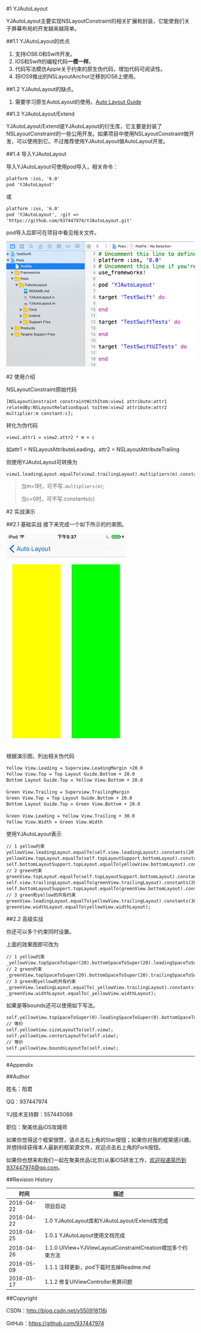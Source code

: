 #1 YJAutoLayout

YJAutoLayout主要实现NSLayoutConstraint的相关扩展和封装，它能使我们关于屏幕布局的开发越来越简单。

##1.1 YJAutoLayout的优点

1. 支持iOS6.0和Swift开发。 
2. IOS和Swift的编程代码**一模一样**。
3. 代码写法模仿Apple关于约束的原生伪代码，增加代码可阅读性。
4. 将IOS9推出的NSLayoutAnchor迁移到IOS6上使用。

##1.2 YJAutoLayout的缺点。

1. 需要学习原生AutoLayout的使用。[Auto Layout Guide](https://developer.apple.com/library/ios/documentation/UserExperience/Conceptual/AutolayoutPG/index.html)

##1.3 YJAutoLayout/Extend

YJAutoLayout/Extend是YJAutoLayout的衍生库，它主要是封装了NSLayoutConstraint的一些公用开发。如果项目中使用NSLayoutConstraint做开发，可以使用到它。不过推荐使用YJAutoLayout做AutoLayout开发。


##1.4 导入YJAutoLayout

导入YJAutoLayout可使用pod导入，相关命令：

```pod
platform :ios, '6.0'
pod 'YJAutoLayout'
```

或

```pod
platform :ios, '6.0'
pod 'YJAutoLayout', :git => 'https://github.com/937447974/YJAutoLayout.git'
```

pod导入后即可在项目中看见相关文件。

![](https://raw.githubusercontent.com/937447974/Blog/master/Resources/2016042501.png)

#2 使用介绍

NSLayoutConstraint原始代码

```objc
[NSLayoutConstraint constraintWithItem:view1 attribute:attr1 relatedBy:NSLayoutRelationEqual toItem:view2 attribute:attr2 multiplier:m constant:c];
```

转化为伪代码

```
view1.attr1 = view2.attr2 * m + c
```

如attr1 = NSLayoutAttributeLeading，attr2 = NSLayoutAttributeTrailing

则使用YJAutoLayout可转换为

```objc
view1.leadingLayout.equalTo(view2.trailingLayout).multipliers(m).constants(c)
```

> 当m=1时，可不写`.multipliers(m)`;
> 
> 当c=0时，可不写.constants(c)

#2 实战演示 

##2.1 基础实战
接下来完成一个如下所示的约束图。

![](https://raw.githubusercontent.com/937447974/Blog/master/Resources/2015121806.jpg)

根据演示图，列出相关伪代码

```
Yellow View.Leading = Superview.LeadingMargin +20.0
Yellow View.Top = Top Layout Guide.Bottom + 20.0
Bottom Layout Guide.Top = Yellow View.Bottom + 20.0
 
Green View.Trailing = Superview.TrailingMargin
Green View.Top = Top Layout Guide.Bottom + 20.0
Bottom Layout Guide.Top = Green View.Bottom + 20.0
 
Green View.Leading = Yellow View.Trailing + 30.0
Yellow View.Width = Green View.Width
```

使用YJAutoLayout表示

```objc
// 1 yellow约束
yellowView.leadingLayout.equalTo(self.view.leadingLayout).constants(20);
yellowView.topLayout.equalTo(self.topLayoutSupport.bottomLayout).constants(20);
self.bottomLayoutSupport.topLayout.equalTo(yellowView.bottomLayout).constants(20);
// 2 green约束
greenView.topLayout.equalTo(self.topLayoutSupport.bottomLayout).constants(20);
self.view.trailingLayout.equalTo(greenView.trailingLayout).constants(20);
self.bottomLayoutSupport.topLayout.equalTo(greenView.bottomLayout).constants(20);
// 3 green和yellow的共有约束
greenView.leadingLayout.equalTo(yellowView.trailingLayout).constants(30);
greenView.widthLayout.equalTo(yellowView.widthLayout);
```

##2.2 高级实战

你还可以多个约束同时设置。

上面的效果图即可改为

```objc
// 1 yellow约束
_yellowView.topSpaceToSuper(20).bottomSpaceToSuper(20).leadingSpaceToSuper(20);
// 2 green约束
_greenView.topSpaceToSuper(20).bottomSpaceToSuper(20).trailingSpaceToSuper(20);
// 3 green和yellow的共有约束
_greenView.leadingLayout.equalTo(_yellowView.trailingLayout).constants(30);
_greenView.widthLayout.equalTo(_yellowView.widthLayout);
```

如果是等bounds还可以使用如下写法。

```objc
self.yellowView.topSpaceToSuper(0).leadingSpaceToSuper(0).bottomSpaceToSuper(0).trailingSpaceToSuper(0);
// 等价
self.yellowView.sizeLayoutTo(self.view);
self.yellowView.centerLayoutTo(self.view);
// 等价
self.yellowView.boundsLayoutTo(self.view);  
```

----------

#<a id="Appendix">Appendix

##Author

姓名：阳君

QQ：937447974

YJ技术支持群：557445088

职位：聚美优品iOS攻城师

如果你觉得这个框架很赞，请点击右上角的Star按钮；如果你对我的框架感兴趣，并想持续获得本人最新的框架源文件，欢迎点击右上角的Fork按钮。

如果你也想来和我们一起在聚美优品(北京)从事iOS研发工作，欢迎投递简历到937447974@qq.com。

##Revision History

| 时间 | 描述 |
| ---- | ---- |
| 2016-04-22 | 项目启动 |
| 2016-04-22 | 1.0 YJAutoLayout库和YJAutoLayout/Extend库完成 |
| 2016-04-25 | 1.0.1 YJAutoLayout使用文档完成 |
| 2016-04-26 | 1.1.0 UIView+YJViewLayoutConstraintCreation增加多个约束方法 |
| 2016-05-09 | 1.1.1 注释更新，pod下载时去掉Readme.md |
| 2016-05-17 | 1.1.2 修复UIViewController黑屏问题 |

##Copyright

CSDN：http://blog.csdn.net/y550918116j

GitHub：https://github.com/937447974